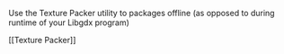 Use the Texture Packer utility to packages offline (as opposed to during runtime of your Libgdx program)

[[Texture Packer]]